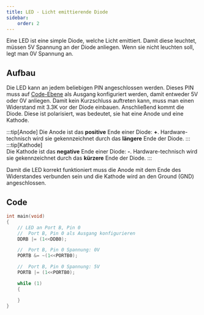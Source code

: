 ```yaml
---
title: LED - Licht emittierende Diode
sidebar:
    order: 2
---
```


Eine LED ist eine simple Diode, welche Licht emittiert. Damit diese leuchtet, müssen 5V Spannung an der Diode anliegen. Wenn sie nicht leuchten soll, legt man 0V Spannung an.

## Aufbau

Die LED kann an jedem beliebigen PIN angeschlossen werden. Dieses PIN muss auf [Code-Ebene](#code) als Ausgang konfiguriert werden, damit entweder 5V oder 0V anliegen. Damit kein Kurzschluss auftreten kann, muss man einen Widerstand mit 3.3K vor der Diode einbauen. Anschließend kommt die Diode. Diese ist polarisiert, was bedeutet, sie hat eine Anode und eine Kathode.

:::tip[Anode]
Die Anode ist das **positive** Ende einer Diode: **+**. Hardware-technisch wird sie gekennzeichnet durch das **längere** Ende der Diode.
:::
:::tip[Kathode]  
Die Kathode ist das **negative** Ende einer Diode: **-**. Hardware-technisch wird sie gekennzeichnet durch das **kürzere** Ende der Diode.
:::

Damit die LED korrekt funktioniert muss die Anode mit dem Ende des Widerstandes verbunden sein und die Kathode wird an den Ground (GND) angeschlossen.

## Code

```c
int main(void)
{
    // LED an Port B, Pin 0
    //  Port B, Pin 0 als Ausgang konfigurieren
	DDRB |= (1<<DDB0);

    //  Port B, Pin 0 Spannung: 0V
	PORTB &= ~(1<<PORTB0);

    //  Port B, Pin 0 Spannung: 5V
	PORTB |= (1<<PORTB0);

	while (1)
	{

	}
}
```
